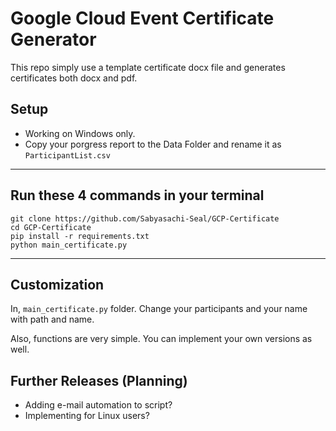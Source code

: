 # Google Cloud Event Certificate Generator

This repo simply use a template certificate docx file and generates certificates
both docx and pdf.

## Setup
- Working on Windows only.
- Copy your porgress report to the Data Folder and rename it as `ParticipantList.csv`

---
## Run these 4 commands in your terminal

```
git clone https://github.com/Sabyasachi-Seal/GCP-Certificate
cd GCP-Certificate
pip install -r requirements.txt
python main_certificate.py
```
---
## Customization

In, `main_certificate.py` folder. Change your participants and your name with path and name.

Also, functions are very simple. You can implement your own versions as well.

## Further Releases (Planning)
- Adding e-mail automation to script?
- Implementing for Linux users?

<h2></h2>
